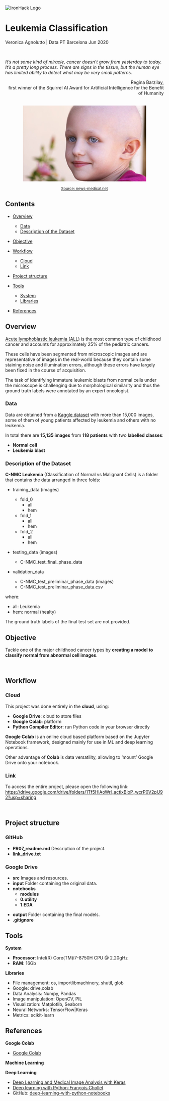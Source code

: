![IronHack Logo](https://s3-eu-west-1.amazonaws.com/ih-materials/uploads/upload_d5c5793015fec3be28a63c4fa3dd4d55.png)

# Leukemia Classification
<p <br/>
</p>
Veronica Agnolutto | Data PT Barcelona Jun 2020
<p <br/><br/>
</p>

 *It’s not some kind of miracle, cancer doesn’t grow from yesterday to today. It’s a pretty long process. There are signs in the tissue, but the human eye has limited ability to detect what may be very small patterns.*

<p style="text-align: right";> Regina Barzilay, <br />first winner of the Squirrel AI Award for Artificial Intelligence for the Benefit of Humanity<br/><br/>
</p>

<div
<p align="center", >
<img width="392" height="240" src="src/child-purple.jpg">
  <a href="https://www.news-medical.net/health/Childhood-Acute-Lymphoblastic-Leukemia.aspx">
    <p style="text-align: center;font-size:12px;">Source: news-medical.net
    </p>
  </a>
</div>

## Contents

- [Overview](#Overview)
  - [Data](#Data)
  - [Description of the Dataset](#Description_of_the_Dataset)
- [Objective](#Objective)

- [Workflow](#Workflow)
  - [Cloud](#Cloud)
  - [Link](#Link)

- [Project structure](#Project_structure)
- [Tools](#Tools)
  - [System](#System)
  - [Libraries](#Libraries)
- [References](#References)


## Overview

[Acute lymphoblastic leukemia (ALL)](https://en.wikipedia.org/wiki/Acute_lymphoblastic_leukemia)  is the most common type of childhood cancer and accounts for approximately 25% of the pediatric cancers.

These cells have been segmented from microscopic images and are representative of images in the real-world because they contain some staining noise and illumination errors, although these errors have largely been fixed in the course of acquisition.

The task of identifying immature leukemic blasts from normal cells under the microscope is challenging due to morphological similarity and thus the ground truth labels were annotated by an expert oncologist.

### Data

Data are obtained from a  [Kaggle dataset](https://www.kaggle.com/andrewmvd/leukemia-classification) with more than 15,000 images, some of them of young patients affected by leukemia and others with no leukemia.

In total there are **15,135 images** from **118 patients** with two **labelled classes**:

- **Normal cell**
- **Leukemia blast**

### Description of the Dataset

**C-NMC Leukemia** (Classification  of Normal vs Malignant Cells) is a folder that contains the data arranged in three folds:

- training_data (images)
  - fold_0
    - all
    - hem
  - fold_1
    - all
    - hem
  - fold_2
    - all
    - hem

- testing_data (images)
  - C-NMC_test_final_phase_data

- validation_data
  - C-NMC_test_preliminar_phase_data (images)
  - C-NMC_test_preliminar_phase_data.csv

where:
  - all: Leukemia
  - hem: normal (healty)

The ground truth labels of the final test set are not provided.


## Objective

Tackle one of the major childhood cancer types by **creating a model to classify normal from abnormal cell images**.

<p <br/><br/>
</p>

## Workflow

### Cloud

This project was done entirely in the **cloud**, using:

- **Google Drive**: cloud to store files
- **Google Colab**: platform
- **Python Compiler Editor**: run Python code in your browser directly


**Google Colab** is an online cloud based platform based on the Jupyter Notebook framework, designed mainly for use in ML and deep learning operations.

Other advantage of **Colab** is data versatility, allowing to ‘mount’ Google Drive onto your notebook.

### Link
To access the entire project, please open the following link:
https://drive.google.com/drive/folders/1Tf5HlAoWrl_actixBloP_wcrP0V2pU92?usp=sharing

<p <br/><br/>
</p>

## Project structure  

### GitHub
- **PR07_readme.md** Description of the project.
- **link_drive.txt**

### Google Drive
- **src** Images and resources.
- **input** Folder containing the original data.
- **notebooks**
  - **modules**
  - **0.utility**
  - **1.EDA**

* **output** Folder containing the final models.
* **.gitignore**

## Tools

**System**

- **Processor**: Intel(R) Core(TM)i7-8750H CPU @ 2.20gHz
- **RAM**: 16Gb

**Libraries**

- File management: os, importlibmachinery, shutil, glob
- Google: drive,colab
- Data Analysis: Numpy, Pandas
- Image manipulation: OpenCV, PIL
- Visualization: Matplotlib, Seaborn
- Neural Networks: TensorFlow|Keras
- Metrics: scikit-learn

<p <br/>
</p>

## References

**Google Colab**
- [Google Colab](https://medium.com/swlh/machine-learning-google-colab-why-when-and-how-to-use-it-9624e34abd6d)

**Machine Learning**


**Deep Learning**
- [Deep Learning and Medical Image Analysis with Keras](https://www.pyimagesearch.com/2018/12/03/deep-learning-and-medical-image-analysis-with-keras/)
- [Deep learning with Python-François Chollet](https://www.manning.com/books/deep-learning-with-python?a_aid=keras&a_bid=76564dff)
- GitHub: [deep-learning-with-python-notebooks](https://github.com/fchollet/deep-learning-with-python-notebooks)
